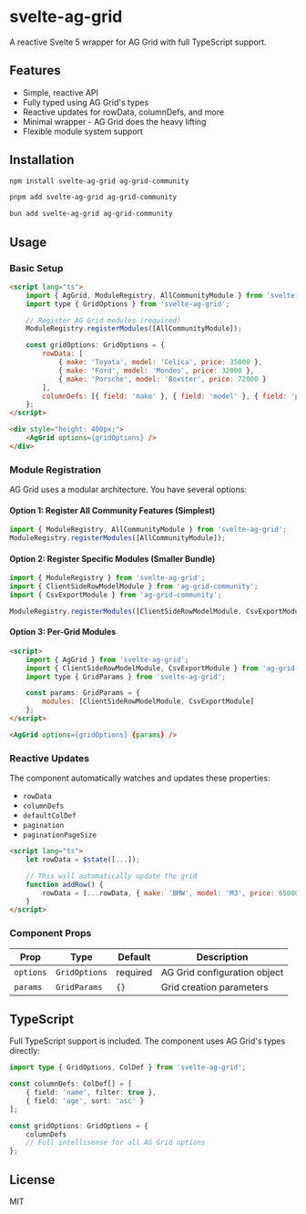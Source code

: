 # svelte-ag-grid

A reactive Svelte 5 wrapper for AG Grid with full TypeScript support.

## Features

- Simple, reactive API
- Fully typed using AG Grid's types
- Reactive updates for rowData, columnDefs, and more
- Minimal wrapper - AG Grid does the heavy lifting
- Flexible module system support

## Installation

```bash
npm install svelte-ag-grid ag-grid-community
```

```bash
pnpm add svelte-ag-grid ag-grid-community
```

```bash
bun add svelte-ag-grid ag-grid-community
```

## Usage

### Basic Setup

```html
<script lang="ts">
	import { AgGrid, ModuleRegistry, AllCommunityModule } from 'svelte-ag-grid';
	import type { GridOptions } from 'svelte-ag-grid';

	// Register AG Grid modules (required)
	ModuleRegistry.registerModules([AllCommunityModule]);

	const gridOptions: GridOptions = {
		rowData: [
			{ make: 'Toyota', model: 'Celica', price: 35000 },
			{ make: 'Ford', model: 'Mondeo', price: 32000 },
			{ make: 'Porsche', model: 'Boxster', price: 72000 }
		],
		columnDefs: [{ field: 'make' }, { field: 'model' }, { field: 'price' }]
	};
</script>

<div style="height: 400px;">
	<AgGrid options={gridOptions} />
</div>
```

### Module Registration

AG Grid uses a modular architecture. You have several options:

#### Option 1: Register All Community Features (Simplest)

```javascript
import { ModuleRegistry, AllCommunityModule } from 'svelte-ag-grid';
ModuleRegistry.registerModules([AllCommunityModule]);
```

#### Option 2: Register Specific Modules (Smaller Bundle)

```javascript
import { ModuleRegistry } from 'svelte-ag-grid';
import { ClientSideRowModelModule } from 'ag-grid-community';
import { CsvExportModule } from 'ag-grid-community';

ModuleRegistry.registerModules([ClientSideRowModelModule, CsvExportModule]);
```

#### Option 3: Per-Grid Modules

```html
<script>
	import { AgGrid } from 'svelte-ag-grid';
	import { ClientSideRowModelModule, CsvExportModule } from 'ag-grid-community';
	import type { GridParams } from 'svelte-ag-grid';

	const params: GridParams = {
		modules: [ClientSideRowModelModule, CsvExportModule]
	};
</script>

<AgGrid options={gridOptions} {params} />
```

### Reactive Updates

The component automatically watches and updates these properties:

- `rowData`
- `columnDefs`
- `defaultColDef`
- `pagination`
- `paginationPageSize`

```html
<script lang="ts">
	let rowData = $state([...]);

	// This will automatically update the grid
	function addRow() {
		rowData = [...rowData, { make: 'BMW', model: 'M3', price: 65000 }];
	}
</script>
```

### Component Props

| Prop      | Type          | Default | Description                      |
| --------- | ------------- | ------- | -------------------------------- |
| `options` | `GridOptions` | required | AG Grid configuration object     |
| `params`  | `GridParams`  | `{}`    | Grid creation parameters         |

## TypeScript

Full TypeScript support is included. The component uses AG Grid's types directly:

```typescript
import type { GridOptions, ColDef } from 'svelte-ag-grid';

const columnDefs: ColDef[] = [
	{ field: 'name', filter: true },
	{ field: 'age', sort: 'asc' }
];

const gridOptions: GridOptions = {
	columnDefs
	// Full intellisense for all AG Grid options
};
```

## License

MIT